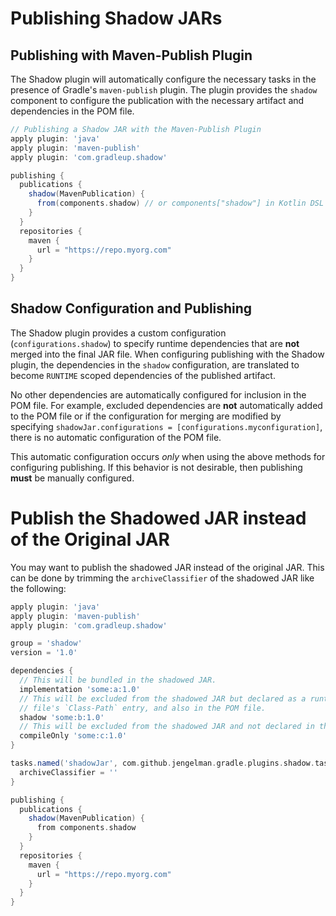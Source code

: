 # Publishing Shadow JARs

## Publishing with Maven-Publish Plugin

The Shadow plugin will automatically configure the necessary tasks in the presence of Gradle's
`maven-publish` plugin.
The plugin provides the `shadow` component to configure the publication with the necessary
artifact and dependencies in the POM file.

```groovy
// Publishing a Shadow JAR with the Maven-Publish Plugin
apply plugin: 'java'
apply plugin: 'maven-publish'
apply plugin: 'com.gradleup.shadow'

publishing {
  publications {
    shadow(MavenPublication) {
      from(components.shadow) // or components["shadow"] in Kotlin DSL
    }
  }
  repositories {
    maven {
      url = "https://repo.myorg.com"
    }
  }
}
```

## Shadow Configuration and Publishing

The Shadow plugin provides a custom configuration (`configurations.shadow`) to specify
runtime dependencies that are **not** merged into the final JAR file.
When configuring publishing with the Shadow plugin, the dependencies in the `shadow`
configuration, are translated to become `RUNTIME` scoped dependencies of the
published artifact.

No other dependencies are automatically configured for inclusion in the POM file.
For example, excluded dependencies are **not** automatically added to the POM file or
if the configuration for merging are modified by specifying
`shadowJar.configurations = [configurations.myconfiguration]`, there is no automatic
configuration of the POM file.

This automatic configuration occurs _only_ when using the above methods for
configuring publishing. If this behavior is not desirable, then publishing **must**
be manually configured.

# Publish the Shadowed JAR instead of the Original JAR

You may want to publish the shadowed JAR instead of the original JAR. This can be done by trimming 
the `archiveClassifier` of the shadowed JAR like the following:

```groovy
apply plugin: 'java'
apply plugin: 'maven-publish'
apply plugin: 'com.gradleup.shadow'

group = 'shadow'
version = '1.0'

dependencies {
  // This will be bundled in the shadowed JAR.
  implementation 'some:a:1.0'
  // This will be excluded from the shadowed JAR but declared as a runtime dependency in `META-INF/MANIFEST.MF`
  // file's `Class-Path` entry, and also in the POM file.
  shadow 'some:b:1.0'
  // This will be excluded from the shadowed JAR and not declared in the POM or `META-INF/MANIFEST.MF`.
  compileOnly 'some:c:1.0'
}

tasks.named('shadowJar', com.github.jengelman.gradle.plugins.shadow.tasks.ShadowJar) {
  archiveClassifier = ''
}

publishing {
  publications {
    shadow(MavenPublication) {
      from components.shadow
    }
  }
  repositories {
    maven {
      url = "https://repo.myorg.com"
    }
  }
}
```
